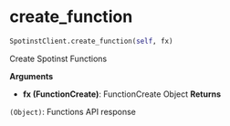 <h1 id="spotinst_sdk.SpotinstClient.create_function">create_function</h1>

```python
SpotinstClient.create_function(self, fx)
```

Create Spotinst Functions

__Arguments__

- __fx (FunctionCreate)__: FunctionCreate Object
__Returns__

`(Object)`: Functions API response

